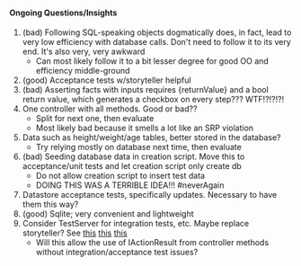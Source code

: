 #### Ongoing Questions/Insights

1. (bad) Following SQL-speaking objects dogmatically does, in fact, lead to very low efficiency with database calls. Don't need to follow it to its very end. It's also very, very awkward
    * Can most likely follow it to a bit lesser degree for good OO and efficiency middle-ground
2. (good) Acceptance tests w/storyteller helpful
3. (bad) Asserting facts with inputs requires {returnValue} and a bool return value, which generates a checkbox on every step??? WTF!?!?!?!
4. One controller with all methods. Good or bad??
    * Split for next one, then evaluate
    * Most likely bad because it smells a lot like an SRP violation
5. Data such as height/weight/age tables, better stored in the database?
    * Try relying mostly on database next time, then evaluate
6. (bad) Seeding database data in creation script. Move this to acceptance/unit tests and let creation script only create db
    * Do not allow creation script to insert test data
    * DOING THIS WAS A TERRIBLE IDEA!!! #neverAgain
7. Datastore acceptance tests, specifically updates. Necessary to have them this way?
8. (good) Sqlite; very convenient and lightweight
9. Consider TestServer for integration tests, etc. Maybe replace storyteller? See [this](https://docs.microsoft.com/en-us/aspnet/core/testing/integration-testing?view=aspnetcore-2.1) [this](https://www.infoworld.com/article/3258813/web-development/how-to-do-integration-testing-in-aspnet-core.html) [this](http://www.dotnetcurry.com/aspnet-core/1420/integration-testing-aspnet-core)
    * Will this allow the use of IActionResult from controller methods without integration/acceptance test issues?